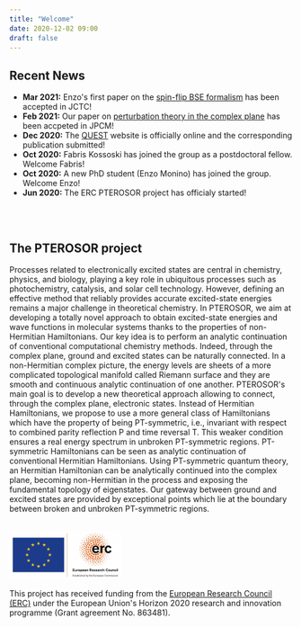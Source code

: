 ```yaml
---
title: "Welcome"
date: 2020-12-02 09:00
draft: false
---
```


## Recent News

<ul>
	<li><b>Mar 2021:</b> Enzo's first paper on the <a href="">spin-flip BSE formalism</a> has been accepted in JCTC! 
	<li><b>Feb 2021:</b> Our paper on <a href="https://dx.doi.org/10.1088/1361-648X/abe795">perturbation theory in the complex plane</a> has been accpeted in JPCM!
	<li><b>Dec 2020:</b> The <a href="https://lcpq.github.io/QUESTDB_website">QUEST</a> website is officially online and the corresponding publication submitted!
        <li><b>Oct 2020:</b> Fabris Kossoski has joined the group as a postdoctoral fellow. Welcome Fabris!
        <li><b>Oct 2020:</b> A new PhD student (Enzo Monino) has joined the group. Welcome Enzo!
        <li><b>Jun 2020:</b> The ERC PTEROSOR project has officialy started!
</ul>
<br><br>

## The PTEROSOR project

Processes related to electronically excited states are central in chemistry, physics, and biology, playing a key role in ubiquitous processes such as photochemistry, catalysis, and solar cell technology. However, defining an effective method that reliably provides accurate excited-state energies remains a major challenge in theoretical chemistry. In PTEROSOR, we aim at developing a totally novel approach to obtain excited-state energies and wave functions in molecular systems thanks to the properties of non-Hermitian Hamiltonians. Our key idea is to perform an analytic continuation of conventional computational chemistry methods. Indeed, through the complex plane, ground and excited states can be naturally connected. In a non-Hermitian complex picture, the energy levels are sheets of a more complicated topological manifold called Riemann surface and they are smooth and continuous analytic continuation of one another. PTEROSOR's main goal is to develop a new theoretical approach allowing to connect, through the complex plane, electronic states. Instead of Hermitian Hamiltonians, we propose to use a more general class of Hamiltonians which have the property of being PT-symmetric, i.e., invariant with respect to combined parity reflection P and time reversal T. This weaker condition ensures a real energy spectrum in unbroken PT-symmetric regions. PT-symmetric Hamiltonians can be seen as analytic continuation of conventional Hermitian Hamiltonians. Using PT-symmetric quantum theory, an Hermitian Hamiltonian can be analytically continued into the complex plane, becoming non-Hermitian in the process and exposing the fundamental topology of eigenstates. Our gateway between ground and excited states are provided by exceptional points which lie at the boundary between broken and unbroken PT-symmetric regions.
<br><br>

<img src="img/ERC.png" width="200">

This project has received funding from the [European Research Council (ERC)](https://erc.europa.eu)
under the European Union's Horizon 2020 research and innovation programme (Grant agreement No. 863481).

